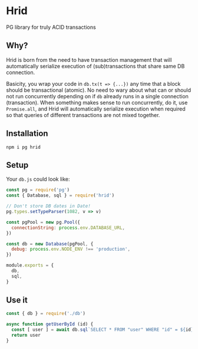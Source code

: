 # Hrid
PG library for truly ACID transactions

## Why?
Hrid is born from the need to have transaction management that will automatically serialize execution of (sub)transactions that share same DB connection.

Basicity, you wrap your code in `db.tx(t => {...})` any time that a block should be transactional (atomic). No need to wary about what can or should not run concurrently depending on if `db` already runs in a single connection (transaction). When something makes sense to run concurrently, do it, use `Promise.all`, and Hrid will automatically serialize execution when required so that queries of different transactions are not mixed together.

## Installation

```
npm i pg hrid
```

## Setup

Your `db.js` could look like:

```js
const pg = require('pg')
const { Database, sql } = require('hrid')

// Don't store DB dates in Date!
pg.types.setTypeParser(1082, v => v)

const pgPool = new pg.Pool({
  connectionString: process.env.DATABASE_URL,
})

const db = new Database(pgPool, {
  debug: process.env.NODE_ENV !== 'production',
})

module.exports = {
  db,
  sql,
}
```

## Use it

```js
const { db } = require('./db')

async function getUserById (id) {
  const [ user ] = await db.sql`SELECT * FROM "user" WHERE "id" = ${id}`
  return user
}
```
